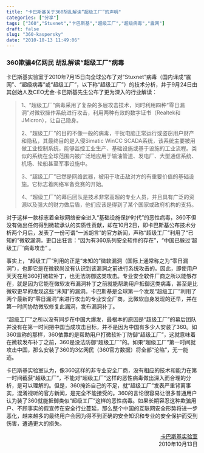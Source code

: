 ```yaml
---
title: "卡巴斯基关于360胡乱解读“超级工厂”的声明"
categories: ["分享"]
tags: ["360","Stuxnet","卡巴斯基","超级工厂","超级病毒","震网"]
draft: false
slug: "360-kaspersky"
date: "2010-10-13 11:49:06"
---
```


<p><h3>360欺骗4亿网民 胡乱解读“超级工厂”病毒</h3>
</p>
<p>卡巴斯基实验室于2010年7月15日向全球公布了对“Stuxnet”病毒（国内译成“震网”、“超级病毒”或“超级工厂”，以下称“超级工厂”）的技术分析，并于9月24日由其创始人及CEO尤金·卡巴斯基先生公布了更为深入的行业解读：</p>
<blockquote><p>1、“超级工厂”病毒采用了复杂的多层攻击技术，同时利用四种“零日漏洞”对微软操作系统进行攻击，利用两种有效的数字证书（Realtek和JMicron），让自己隐身。</p>
<p>2、“超级工厂”的目的不像一般的病毒，干扰电脑正常运行或盗窃用户财产和隐私，其最终目的是入侵Simatic WinCC SCADA系统，该系统主要被用做工业控制系统，能够监控工业生产、基础设施或基于设施的工业流程。类似的系统在全球范围内被广泛地应用于输油管道、发电厂、大型通信系统、机场、轮船甚至军事设施中。</p>
<p>3、“超级工厂”已然是网络武器，被用于攻击敌对方的有重要价值的基础设施。它标志着网络军备竞赛的开始。</p>
<p>4、“超级工厂”的幕后团队是技术非常高超的专业人员，并且具有广泛的资源以及强大的财力做后盾，他们应该是得到了某个国家或政府机构的支持。</p>
</blockquote>
<p>对于这样一款标志着全球网络安全进入“基础设施保护时代”的恶性病毒，360不但没有做出任何得到微软承认的实质性贡献，却在10月2日，即卡巴斯基公布技术分析两个月后，发表了一份可谓“一派胡言”的官方新闻，声称“超级工厂”利用了“已知的”微软漏洞，更口出狂言：“因为有360系列安全软件的存在”，“中国已躲过‘超级工厂’病毒攻击” 。</p>
<p>事实上，“超级工厂”利用的正是“未知的”微软漏洞（国际上通常称之为“零日漏洞”），也即它是在微软尚没有认识到该漏洞之前进行系统攻击的。因此，即使用户天天在用360打微软补丁，也无法防御这类攻击。专业安全软件厂商之所以能够存在，就是因为它能在微软发布漏洞补丁之前就能帮助用户抵御这类病毒，甚至是比微软更早的发现这些“未知”的漏洞。卡巴斯基是全球第一个发现“超级工厂”利用了两个最新的“零日漏洞”来进行攻击的专业安全厂商，比微软自身发现的还早，并在第一时间协助微软修复此漏洞，发布漏洞补丁。</p>
<p>“超级工厂”之所以没有同步在中国大爆发，最根本的原因是“超级工厂”的幕后团队并没有在第一时间把中国当成攻击目标，并不是因为中国有多少人安装了360。如360宣称的那样，360依靠的是帮助用户打微软补丁防御“超级工厂”，这就意味着在微软发布补丁之前，360是没法防御“超级工厂”的。如果“超级工厂”第一时间就攻击中国，那么安装了360的3亿网民（360官方数据）将全部“沦陷”，无一能逃。</p>
<p>卡巴斯基实验室认为，像360这样的非专业安全厂商，没有相应的技术和能力在第一时间截获“超级工厂”，不能对“超级工厂”这样的恶性病毒做出深入而合理的分析，是可以理解的。但是，360掩饰自己的不足，就“超级工厂”发表严重背离事实，混淆视听的官方新闻，是完全不能接受的。360的言论很容易让很多普通用户认为装了360就能抵御类似“超级工厂”这样的恶性病毒。如果长期容忍这种欺骗用户、不顾事实的假宣传在安全行业蔓延，那么整个中国的互联网安全形势将进一步恶化，越来越多的最终用户会因为得不到正确的安全知识和专业的安全保护而受到伤害，遭遇更大的损失。</p>
<p style="text-align: right;"><a href="http://www.kaspersky.com.cn/KL-AboutUs/news2010/10n/101013.htm" target="_blank">卡巴斯基实验室</a><br />
2010年10月13日</p>
